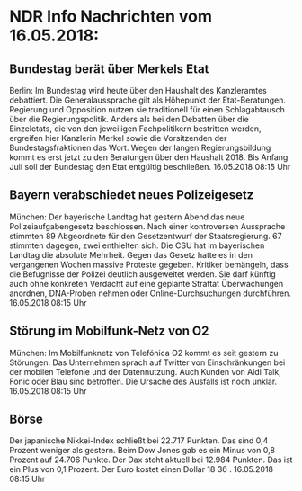 # NDR Info Nachrichten vom 16.05.2018:


## Bundestag berät über Merkels Etat
Berlin: Im Bundestag wird heute über den Haushalt des Kanzleramtes debattiert. Die Generalaussprache gilt als Höhepunkt der Etat-Beratungen. Regierung und Opposition nutzen sie traditionell für einen Schlagabtausch über die Regierungspolitik. Anders als bei den Debatten über die Einzeletats, die von den jeweiligen Fachpolitikern bestritten werden, ergreifen hier Kanzlerin Merkel sowie die Vorsitzenden der Bundestagsfraktionen das Wort. Wegen der langen Regierungsbildung kommt es erst jetzt zu den Beratungen über den Haushalt 2018. Bis Anfang Juli soll der Bundestag den Etat entgültig beschließen. 16.05.2018 08:15 Uhr 

## Bayern verabschiedet neues Polizeigesetz
München: Der bayerische Landtag hat gestern Abend das neue Polizeiaufgabengesetz beschlossen. Nach einer kontroversen Aussprache stimmten 89 Abgeordnete für den Gesetzentwurf der Staatsregierung. 67 stimmten dagegen, zwei enthielten sich. Die CSU hat im bayerischen Landtag die absolute Mehrheit. Gegen das Gesetz hatte es in den vergangenen Wochen massive Proteste gegeben. Kritiker bemängeln, dass die Befugnisse der Polizei deutlich ausgeweitet werden. Sie darf künftig auch ohne konkreten Verdacht auf eine geplante Straftat Überwachungen anordnen, DNA-Proben nehmen oder Online-Durchsuchungen durchführen. 16.05.2018 08:15 Uhr 

## Störung im Mobilfunk-Netz von O2
München: Im Mobilfunknetz von Telefónica O2 kommt es seit gestern zu Störungen. Das Unternehmen sprach auf Twitter von Einschränkungen bei der mobilen Telefonie und der Datennutzung. Auch Kunden von Aldi Talk, Fonic oder Blau sind betroffen. Die Ursache des Ausfalls ist noch unklar. 16.05.2018 08:15 Uhr 

## Börse
Der japanische Nikkei-Index schließt bei 	22.717  Punkten. Das sind   0,4  Prozent weniger als gestern. Beim Dow Jones gab es ein Minus von  0,8  Prozent auf 24.706  Punkte. Der Dax steht aktuell bei  12.984  Punkten. Das ist ein Plus von  0,1  Prozent. Der Euro kostet einen Dollar  18 36 . 16.05.2018 08:15 Uhr 
